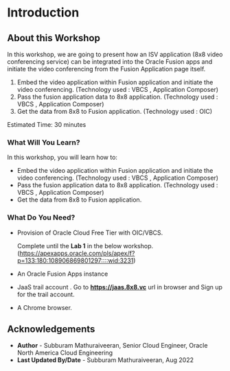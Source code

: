 # Introduction

## About this Workshop

In this workshop, we are going to present how an ISV application (8x8 video conferencing service) can be integrated into the Oracle Fusion apps and initiate the video conferencing from the Fusion Application page itself.

1) Embed the video application within Fusion application and initiate the video conferencing. (Technology used : VBCS , Application Composer)
2) Pass the fusion application data to 8x8 application. (Technology used : VBCS , Application Composer)
3) Get the data from 8x8 to Fusion application. (Technology used : OIC)

Estimated Time: 30 minutes

### What Will You Learn?

In this workshop, you will learn how to:

*  Embed the video application within Fusion application and initiate the video conferencing. (Technology used : VBCS ,     Application Composer)
*  Pass the fusion application data to 8x8 application. (Technology used : VBCS , Application Composer)
*  Get the data from 8x8 to Fusion application.

### What Do You Need?

* Provision of Oracle Cloud Free Tier with OIC/VBCS.

  Complete until the **Lab 1** in the below workshop.
  (https://apexapps.oracle.com/pls/apex/f?p=133:180:108906869801297::::wid:3231)

* An Oracle Fusion Apps instance
* JaaS trail account .
  Go to **https://jaas.8x8.vc** url in browser and Sign up for the trail account.
* A Chrome browser.


## Acknowledgements

* **Author** - Subburam Mathuraiveeran, Senior Cloud Engineer, Oracle North America Cloud Engineering
* **Last Updated By/Date** - Subburam Mathuraiveeran, Aug 2022
